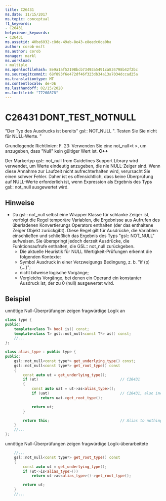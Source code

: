 ```yaml
---
title: C26431
ms.date: 11/15/2017
ms.topic: conceptual
f1_keywords:
- C26431
helpviewer_keywords:
- C26431
ms.assetid: 40be6032-c8de-49ab-8e43-e8eedc0ca0ba
author: corob-msft
ms.author: corob
manager: markl
ms.workload:
- multiple
ms.openlocfilehash: 8e9a1af52198bcb73493a5491ca834798b42f2bc
ms.sourcegitcommit: 68f893f6e472df46f323db34a13a7034dccad25a
ms.translationtype: MT
ms.contentlocale: de-DE
ms.lasthandoff: 02/15/2020
ms.locfileid: "77260878"
---
```

# <a name="c26431-dont_test_notnull"></a>C26431 DONT_TEST_NOTNULL

"Der Typ des Ausdrucks ist bereits" gsl:: NOT_NULL ". Testen Sie Sie nicht für NULL-Werte. "

Grundlegende Richtlinien: F. 23: Verwenden Sie eine not_null\<t >, um anzugeben, dass "Null" kein gültiger Wert ist. **C++**

Der Markertyp gsl:: not_null from Guidelines Support Library wird verwendet, um Werte eindeutig anzugeben, die nie NULL-Zeiger sind. Wenn diese Annahme zur Laufzeit nicht aufrechterhalten wird, verursacht Sie einen schwer Fehler. Daher ist es offensichtlich, dass keine Überprüfung auf NULL-Werte erforderlich ist, wenn Expression als Ergebnis des Typs gsl:: not_null ausgewertet wird.

## <a name="remarks"></a>Hinweise

- Da gsl:: not_null selbst eine Wrapper Klasse für schlanke Zeiger ist, verfolgt die Regel temporäre Variablen, die Ergebnisse aus Aufrufen des überladenen Konvertierungs Operators enthalten (der das enthaltene Zeiger Objekt zurückgibt). Diese Regel gilt für Ausdrücke, die Variablen einschließen und schließlich das Ergebnis des Typs "gsl:: NOT_NULL" aufweisen. Sie überspringt jedoch derzeit Ausdrücke, die Funktionsaufrufe enthalten, die GSL:: not_null zurückgeben.
  - Die aktuelle Heuristik für NULL Wertigkeit-Prüfungen erkennt die folgenden Kontexte:
  - Symbol Ausdruck in einer Verzweigungs Bedingung, z. b. "if (p) {...}";
  - nicht bitweise logische Vorgänge;
  - Vergleichs Vorgänge, bei denen ein Operand ein konstanter Ausdruck ist, der zu 0 (null) ausgewertet wird.

## <a name="example"></a>Beispiel

unnötige Null-Überprüfungen zeigen fragwürdige Logik an

```cpp
class type {
public:
    template<class T> bool is() const;
    template<class T> gsl::not_null<const T*> as() const;
    //...
};

class alias_type : public type {
public:
    gsl::not_null<const type*> get_underlying_type() const;
    gsl::not_null<const type*> get_root_type() const
    {
        const auto ut = get_underlying_type();
        if (ut)                                     // C26431
        {
            const auto uat = ut->as<alias_type>();
            if (uat)                                // C26431, also incorrect use of API!
                return uat->get_root_type();

            return ut;
        }

        return this;                                // Alias to nothing? Actually, dead code!
    }
    //...
};
```

unnötige Null-Überprüfungen zeigen fragwürdige Logik-überarbeitete

```cpp
    //...
    gsl::not_null<const type*> get_root_type() const
    {
        const auto ut = get_underlying_type();
        if (ut->is<alias_type>())
            return ut->as<alias_type>()->get_root_type();

        return ut;
    }
    //...
```
